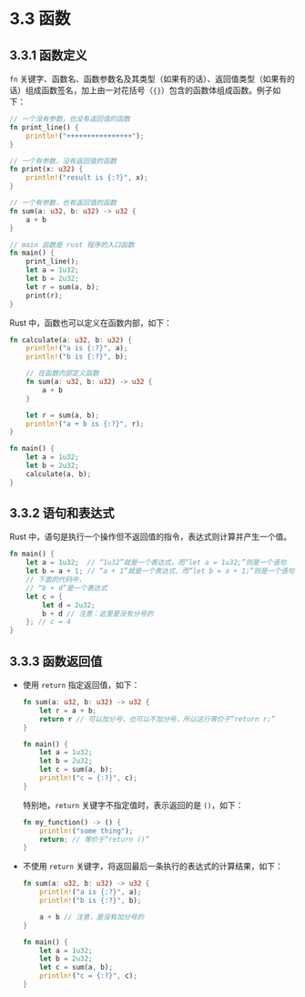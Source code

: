 # 3.3 函数

## 3.3.1 函数定义

`fn` 关键字、函数名、函数参数名及其类型（如果有的话）、返回值类型（如果有的话）组成函数签名，加上由一对花括号（`{}`）包含的函数体组成函数。例子如下：

```rust
// 一个没有参数，也没有返回值的函数
fn print_line() {
    println!("++++++++++++++++");
}

// 一个有参数，没有返回值的函数
fn print(x: u32) {
    println!("result is {:?}", x);
}

// 一个有参数，也有返回值的函数
fn sum(a: u32, b: u32) -> u32 {
    a + b
}

// main 函数是 rust 程序的入口函数
fn main() {
    print_line();
    let a = 1u32;
    let b = 2u32;
    let r = sum(a, b);
    print(r);
}
```

Rust 中，函数也可以定义在函数内部，如下：

```rust
fn calculate(a: u32, b: u32) {
    println!("a is {:?}", a);
    println!("b is {:?}", b);

    // 在函数内部定义函数
    fn sum(a: u32, b: u32) -> u32 {
        a + b
    }

    let r = sum(a, b);
    println!("a + b is {:?}", r);
}

fn main() {
    let a = 1u32;
    let b = 2u32;
    calculate(a, b);
}
```

## 3.3.2 语句和表达式

Rust 中，语句是执行一个操作但不返回值的指令，表达式则计算并产生一个值。

```rust
fn main() {
    let a = 1u32;  // “1u32”就是一个表达式，而“let a = 1u32;”则是一个语句
    let b = a + 1; // “a + 1”就是一个表达式，而“let b = a + 1;”则是一个语句
    // 下面的代码中，
    // “b + d”是一个表达式
    let c = {
        let d = 2u32;
        b + d // 注意：这里是没有分号的
    }; // c = 4
}
```

## 3.3.3 函数返回值

- 使用 `return` 指定返回值，如下：

    ```rust
    fn sum(a: u32, b: u32) -> u32 {
        let r = a + b;
        return r // 可以加分号，也可以不加分号，所以这行等价于“return r;”
    }

    fn main() {
        let a = 1u32;
        let b = 2u32;
        let c = sum(a, b);
        println!("c = {:?}", c);
    }
    ```

    特别地，`return` 关键字不指定值时，表示返回的是 `()`，如下：

    ```rust
    fn my_function() -> () {
        println!("some thing");
        return; // 等价于“return ()”
    }
    ```

- 不使用 `return` 关键字，将返回最后一条执行的表达式的计算结果，如下：

    ```rust
    fn sum(a: u32, b: u32) -> u32 {
        println!("a is {:?}", a);
        println!("b is {:?}", b);

        a + b // 注意，是没有加分号的
    }

    fn main() {
        let a = 1u32;
        let b = 2u32;
        let c = sum(a, b);
        println!("c = {:?}", c);
    }
    ```
